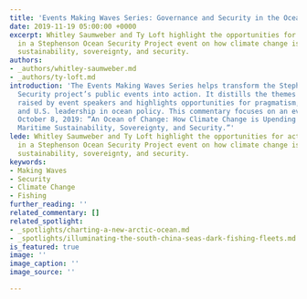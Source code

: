 ```yaml
---
title: 'Events Making Waves Series: Governance and Security in the Ocean of Change'
date: 2019-11-19 05:00:00 +0000
excerpt: Whitley Saumweber and Ty Loft highlight the opportunities for action raised
  in a Stephenson Ocean Security Project event on how climate change is shaping maritime
  sustainability, sovereignty, and security.
authors:
- _authors/whitley-saumweber.md
- _authors/ty-loft.md
introduction: 'The Events Making Waves Series helps transform the Stephenson Ocean
  Security project’s public events into action. It distills the themes and challenges
  raised by event speakers and highlights opportunities for pragmatism, problem-solving,
  and U.S. leadership in ocean policy. This commentary focuses on an event held on
  October 8, 2019: “An Ocean of Change: How Climate Change is Upending our View of
  Maritime Sustainability, Sovereignty, and Security.”'
lede: Whitley Saumweber and Ty Loft highlight the opportunities for action raised
  in a Stephenson Ocean Security Project event on how climate change is shaping maritime
  sustainability, sovereignty, and security.
keywords:
- Making Waves
- Security
- Climate Change
- Fishing
further_reading: ''
related_commentary: []
related_spotlight:
- _spotlights/charting-a-new-arctic-ocean.md
- _spotlights/illuminating-the-south-china-seas-dark-fishing-fleets.md
is_featured: true
image: ''
image_caption: ''
image_source: ''

---
```


